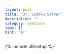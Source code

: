 ```yaml
---
layout: post
title: "37. Sudoku Solver"
description: ""
category: leetcode
tags: []
hint: "补"
---
```

{% include JB/setup %}


